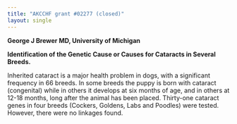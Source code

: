 ```yaml
---
title: "AKCCHF grant #02277 (closed)"
layout: single
---
```


**George J Brewer MD, University of Michigan**

**Identification of the Genetic Cause or Causes for Cataracts in Several
Breeds.**

Inherited cataract is a major health problem in dogs, with a significant
frequency in 66 breeds. In some breeds the puppy is born with cataract
(congenital) while in others it develops at six months of age, and in
others at 12-18 months, long after the animal has been placed. 
Thirty-one cataract genes in four breeds (Cockers, Goldens, Labs and
Poodles) were tested.  However, there were no linkages found.
